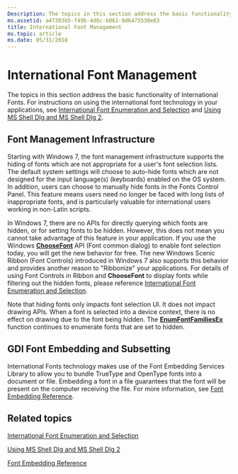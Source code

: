 ```yaml
---
Description: The topics in this section address the basic functionality of International Fonts.
ms.assetid: a47303b5-f49b-4d6c-b061-9d6475530e83
title: International Font Management
ms.topic: article
ms.date: 05/31/2018
---
```


# International Font Management

The topics in this section address the basic functionality of International Fonts. For instructions on using the international font technology in your applications, see [International Font Enumeration and Selection](using-international-fonts-and-text.md) and [Using MS Shell Dlg and MS Shell Dlg 2](using-ms-shell-dlg-and-ms-shell-dlg-2.md).

## Font Management Infrastructure

Starting with Windows 7, the font management infrastructure supports the hiding of fonts which are not appropriate for a user's font selection lists. The default system settings will choose to auto-hide fonts which are not designed for the input language(s) (keyboards) enabled on the OS system. In addition, users can choose to manually hide fonts in the Fonts Control Panel. This feature means users need no longer be faced with long lists of inappropriate fonts, and is particularly valuable for international users working in non-Latin scripts.

In Windows 7, there are no APIs for directly querying which fonts are hidden, or for setting fonts to be hidden. However, this does not mean you cannot take advantage of this feature in your application. If you use the Windows [**ChooseFont**](https://msdn.microsoft.com/library/ms646914(v=VS.85).aspx) API (Font common dialog) to enable font selection today, you will get the new behavior for free. The new Windows Scenic Ribbon (Font Controls) introduced in Windows 7 also supports this behavior and provides another reason to "Ribbonize" your applications. For details of using Font Controls in Ribbon and **ChooseFont** to display fonts while filtering out the hidden fonts, please reference [International Font Enumeration and Selection](using-international-fonts-and-text.md).

Note that hiding fonts only impacts font selection UI. It does not impact drawing APIs. When a font is selected into a device context, there is no effect on drawing due to the font being hidden. The [**EnumFontFamiliesEx**](https://msdn.microsoft.com/library/Dd162620(v=VS.85).aspx) function continues to enumerate fonts that are set to hidden.

## GDI Font Embedding and Subsetting

International Fonts technology makes use of the Font Embedding Services Library to allow you to bundle TrueType and OpenType fonts into a document or file. Embedding a font in a file guarantees that the font will be present on the computer receiving the file. For more information, see [Font Embedding Reference](https://msdn.microsoft.com/library/Dd144830(v=VS.85).aspx).

## Related topics

<dl> <dt>

[International Font Enumeration and Selection](using-international-fonts-and-text.md)
</dt> <dt>

[Using MS Shell Dlg and MS Shell Dlg 2](using-ms-shell-dlg-and-ms-shell-dlg-2.md)
</dt> <dt>

[Font Embedding Reference](https://msdn.microsoft.com/library/Dd144830(v=VS.85).aspx)
</dt> </dl>

 

 



